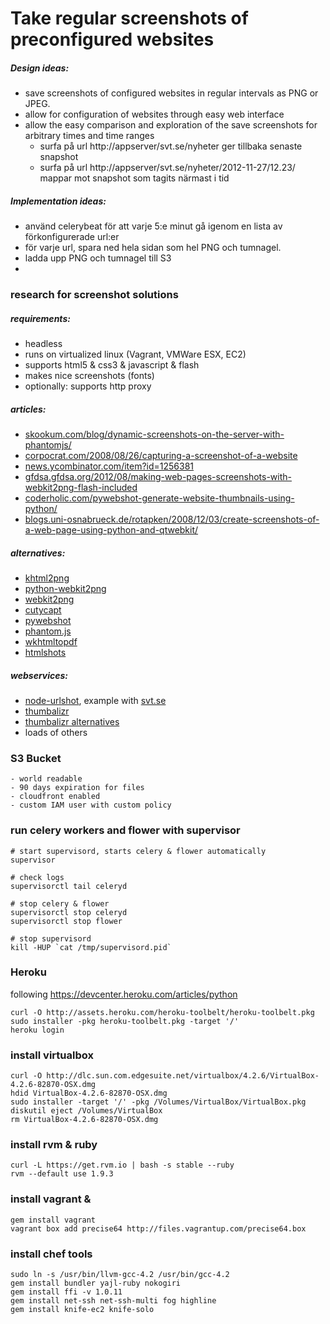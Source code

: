 # Take regular screenshots of preconfigured websites

##### Design ideas:

* save screenshots of configured websites in regular intervals as PNG or JPEG.
* allow for configuration of websites through easy web interface
* allow the easy comparison and exploration of the save screenshots for arbitrary times and time ranges
    - surfa på url http://appserver/svt.se/nyheter ger tillbaka senaste snapshot
    - surfa på url http://appserver/svt.se/nyheter/2012-11-27/12.23/ mappar mot snapshot som tagits närmast i tid

##### Implementation ideas:

* använd celerybeat för att varje 5:e minut gå igenom en lista av förkonfigurerade url:er
* för varje url, spara ned hela sidan som hel PNG och tumnagel.
* ladda upp PNG och tumnagel till S3
* 

### research for screenshot solutions

##### requirements:

* headless
* runs on virtualized linux (Vagrant, VMWare ESX, EC2)
* supports html5 & css3 & javascript & flash
* makes nice screenshots (fonts)
* optionally: supports http proxy

##### articles:

* [skookum.com/blog/dynamic-screenshots-on-the-server-with-phantomjs/](http://skookum.com/blog/dynamic-screenshots-on-the-server-with-phantomjs/)
* [corpocrat.com/2008/08/26/capturing-a-screenshot-of-a-website](http://corpocrat.com/2008/08/26/capturing-a-screenshot-of-a-website)
* [news.ycombinator.com/item?id=1256381](http://news.ycombinator.com/item?id=1256381)
* [gfdsa.gfdsa.org/2012/08/making-web-pages-screenshots-with-webkit2png-flash-included](http://gfdsa.gfdsa.org/2012/08/making-web-pages-screenshots-with-webkit2png-flash-included)
* [coderholic.com/pywebshot-generate-website-thumbnails-using-python/](http://www.coderholic.com/pywebshot-generate-website-thumbnails-using-python/)
* [blogs.uni-osnabrueck.de/rotapken/2008/12/03/create-screenshots-of-a-web-page-using-python-and-qtwebkit/](http://www.blogs.uni-osnabrueck.de/rotapken/2008/12/03/create-screenshots-of-a-web-page-using-python-and-qtwebkit/)

##### alternatives:

* [khtml2png](http://khtml2png.sourceforge.net)
* [python-webkit2png](https://github.com/AdamN/python-webkit2png)
* [webkit2png](http://www.paulhammond.org/webkit2png)
* [cutycapt](http://cutycapt.sourceforge.net)
* [pywebshot](https://github.com/coderholic/PyWebShot)
* [phantom.js](http://phantomjs.org/)
* [wkhtmltopdf](http://code.google.com/p/wkhtmltopdf/)
* [htmlshots](https://github.com/w3p/htmlshots)

##### webservices:

* [node-urlshot](http://node-urlshot.herokuapp.com), example with [svt.se](http://node-urlshot.herokuapp.com/?url=http://svt.se/&viewport=1280x900&format=jpg)
* [thumbalizr](http://www.thumbalizr.com/)
* [thumbalizr alternatives](http://www.moreofit.com/similar-to/www.thumbalizr.com/Top_10_Sites_Like_Thumbalizr/)
* loads of others

### S3 Bucket

    - world readable
    - 90 days expiration for files
    - cloudfront enabled
    - custom IAM user with custom policy

### run celery workers and flower with supervisor

    # start supervisord, starts celery & flower automatically
    supervisor

    # check logs
    supervisorctl tail celeryd

    # stop celery & flower
    supervisorctl stop celeryd
    supervisorctl stop flower

    # stop supervisord
    kill -HUP `cat /tmp/supervisord.pid`

### Heroku

following https://devcenter.heroku.com/articles/python
    
    curl -O http://assets.heroku.com/heroku-toolbelt/heroku-toolbelt.pkg
    sudo installer -pkg heroku-toolbelt.pkg -target '/'
    heroku login

### install virtualbox

    curl -O http://dlc.sun.com.edgesuite.net/virtualbox/4.2.6/VirtualBox-4.2.6-82870-OSX.dmg
    hdid VirtualBox-4.2.6-82870-OSX.dmg
    sudo installer -target '/' -pkg /Volumes/VirtualBox/VirtualBox.pkg
    diskutil eject /Volumes/VirtualBox
    rm VirtualBox-4.2.6-82870-OSX.dmg

### install rvm & ruby

    curl -L https://get.rvm.io | bash -s stable --ruby
    rvm --default use 1.9.3

### install vagrant &

    gem install vagrant
    vagrant box add precise64 http://files.vagrantup.com/precise64.box

### install chef tools

    sudo ln -s /usr/bin/llvm-gcc-4.2 /usr/bin/gcc-4.2
    gem install bundler yajl-ruby nokogiri
    gem install ffi -v 1.0.11
    gem install net-ssh net-ssh-multi fog highline
    gem install knife-ec2 knife-solo
